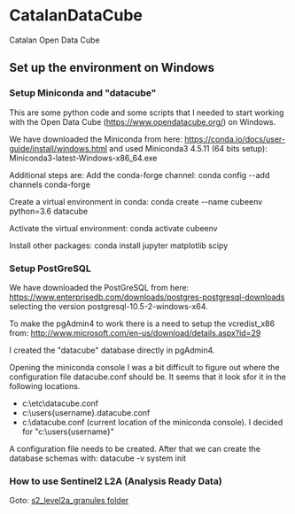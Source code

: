 # CatalanDataCube
Catalan Open Data Cube

## Set up the environment on Windows
### Setup Miniconda and "datacube"
This are some python code and some scripts that I needed to start working with the Open Data Cube (https://www.opendatacube.org/) on Windows.

We have downloaded the Miniconda from here:
https://conda.io/docs/user-guide/install/windows.html
and used Miniconda3 4.5.11 (64 bits setup): Miniconda3-latest-Windows-x86_64.exe

Additional steps are:
Add the conda-forge channel: conda config --add channels conda-forge

Create a virtual environment in conda: conda create --name cubeenv python=3.6 datacube

Activate the virtual environment: conda activate cubeenv

Install other packages: conda install jupyter matplotlib scipy

### Setup PostGreSQL
We have downloaded the PostGreSQL from here:
https://www.enterprisedb.com/downloads/postgres-postgresql-downloads
selecting the version postgresql-10.5-2-windows-x64.

To make the pgAdmin4 to work there is a need to setup the vcredist_x86 from: http://www.microsoft.com/en-us/download/details.aspx?id=29

I created the "datacube" database directly in pgAdmin4.

Opening the miniconda console I was a bit difficult to figure out where the configuration file datacube.conf should be. 
It seems that it look sfor it in the following locations.
* c:\etc\datacube.conf
* c:\users\{username}\.datacube.conf
* c:\datacube.conf (current location of the miniconda console).
I decided for "c:\users\{username}"

A configuration file needs to be created. After that we can create the database schemas with:
datacube -v system init

### How to use Sentinel2 L2A (Analysis Ready Data)
Goto: [s2_level2a_granules folder](s2_level2a_granules/readme.md)

